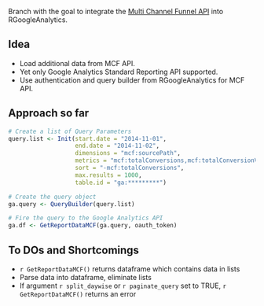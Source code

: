Branch with the goal to integrate the [Multi Channel Funnel API](https://developers.google.com/analytics/devguides/reporting/mcf/v3/) into RGoogleAnalytics.

## Idea

* Load additional data from MCF API.
* Yet only Google Analytics Standard Reporting API supported.
* Use authentication and query builder from RGoogleAnalytics for MCF API.

## Approach so far

```R
# Create a list of Query Parameters
query.list <- Init(start.date = "2014-11-01",
                   end.date = "2014-11-02",
                   dimensions = "mcf:sourcePath",
                   metrics = "mcf:totalConversions,mcf:totalConversionValue",
                   sort = "-mcf:totalConversions",
                   max.results = 1000,
                   table.id = "ga:*********")

# Create the query object
ga.query <- QueryBuilder(query.list)

# Fire the query to the Google Analytics API
ga.df <- GetReportDataMCF(ga.query, oauth_token)
```

## To DOs and Shortcomings

* `r GetReportDataMCF()` returns dataframe which contains data in lists
* Parse data into dataframe, eliminate lists  
* If argument `r split_daywise` or `r paginate_query` set to TRUE, `r GetReportDataMCF()` returns an error